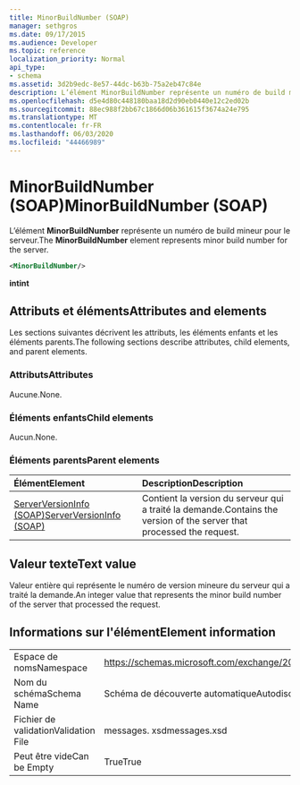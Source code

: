 ```yaml
---
title: MinorBuildNumber (SOAP)
manager: sethgros
ms.date: 09/17/2015
ms.audience: Developer
ms.topic: reference
localization_priority: Normal
api_type:
- schema
ms.assetid: 3d2b9edc-8e57-44dc-b63b-75a2eb47c84e
description: L’élément MinorBuildNumber représente un numéro de build mineur pour le serveur.
ms.openlocfilehash: d5e4d80c448180baa18d2d90eb0440e12c2ed02b
ms.sourcegitcommit: 88ec988f2bb67c1866d06b361615f3674a24e795
ms.translationtype: MT
ms.contentlocale: fr-FR
ms.lasthandoff: 06/03/2020
ms.locfileid: "44466989"
---
```

# <a name="minorbuildnumber-soap"></a><span data-ttu-id="2addc-103">MinorBuildNumber (SOAP)</span><span class="sxs-lookup"><span data-stu-id="2addc-103">MinorBuildNumber (SOAP)</span></span>

<span data-ttu-id="2addc-104">L’élément **MinorBuildNumber** représente un numéro de build mineur pour le serveur.</span><span class="sxs-lookup"><span data-stu-id="2addc-104">The **MinorBuildNumber** element represents minor build number for the server.</span></span> 
  
```XML
<MinorBuildNumber/>
```

 <span data-ttu-id="2addc-105">**int**</span><span class="sxs-lookup"><span data-stu-id="2addc-105">**int**</span></span>
## <a name="attributes-and-elements"></a><span data-ttu-id="2addc-106">Attributs et éléments</span><span class="sxs-lookup"><span data-stu-id="2addc-106">Attributes and elements</span></span>

<span data-ttu-id="2addc-107">Les sections suivantes décrivent les attributs, les éléments enfants et les éléments parents.</span><span class="sxs-lookup"><span data-stu-id="2addc-107">The following sections describe attributes, child elements, and parent elements.</span></span>
  
### <a name="attributes"></a><span data-ttu-id="2addc-108">Attributs</span><span class="sxs-lookup"><span data-stu-id="2addc-108">Attributes</span></span>

<span data-ttu-id="2addc-109">Aucune.</span><span class="sxs-lookup"><span data-stu-id="2addc-109">None.</span></span>
  
### <a name="child-elements"></a><span data-ttu-id="2addc-110">Éléments enfants</span><span class="sxs-lookup"><span data-stu-id="2addc-110">Child elements</span></span>

<span data-ttu-id="2addc-111">Aucun.</span><span class="sxs-lookup"><span data-stu-id="2addc-111">None.</span></span>
  
### <a name="parent-elements"></a><span data-ttu-id="2addc-112">Éléments parents</span><span class="sxs-lookup"><span data-stu-id="2addc-112">Parent elements</span></span>

|<span data-ttu-id="2addc-113">**Élément**</span><span class="sxs-lookup"><span data-stu-id="2addc-113">**Element**</span></span>|<span data-ttu-id="2addc-114">**Description**</span><span class="sxs-lookup"><span data-stu-id="2addc-114">**Description**</span></span>|
|:-----|:-----|
|[<span data-ttu-id="2addc-115">ServerVersionInfo (SOAP)</span><span class="sxs-lookup"><span data-stu-id="2addc-115">ServerVersionInfo (SOAP)</span></span>](serverversioninfo-soap.md) <br/> |<span data-ttu-id="2addc-116">Contient la version du serveur qui a traité la demande.</span><span class="sxs-lookup"><span data-stu-id="2addc-116">Contains the version of the server that processed the request.</span></span>  <br/> |
   
## <a name="text-value"></a><span data-ttu-id="2addc-117">Valeur texte</span><span class="sxs-lookup"><span data-stu-id="2addc-117">Text value</span></span>

<span data-ttu-id="2addc-118">Valeur entière qui représente le numéro de version mineure du serveur qui a traité la demande.</span><span class="sxs-lookup"><span data-stu-id="2addc-118">An integer value that represents the minor build number of the server that processed the request.</span></span>
  
## <a name="element-information"></a><span data-ttu-id="2addc-119">Informations sur l'élément</span><span class="sxs-lookup"><span data-stu-id="2addc-119">Element information</span></span>

|||
|:-----|:-----|
|<span data-ttu-id="2addc-120">Espace de noms</span><span class="sxs-lookup"><span data-stu-id="2addc-120">Namespace</span></span>  <br/> |https://schemas.microsoft.com/exchange/2010/Autodiscover  <br/> |
|<span data-ttu-id="2addc-121">Nom du schéma</span><span class="sxs-lookup"><span data-stu-id="2addc-121">Schema Name</span></span>  <br/> |<span data-ttu-id="2addc-122">Schéma de découverte automatique</span><span class="sxs-lookup"><span data-stu-id="2addc-122">Autodiscover schema</span></span>  <br/> |
|<span data-ttu-id="2addc-123">Fichier de validation</span><span class="sxs-lookup"><span data-stu-id="2addc-123">Validation File</span></span>  <br/> |<span data-ttu-id="2addc-124">messages. xsd</span><span class="sxs-lookup"><span data-stu-id="2addc-124">messages.xsd</span></span>  <br/> |
|<span data-ttu-id="2addc-125">Peut être vide</span><span class="sxs-lookup"><span data-stu-id="2addc-125">Can be Empty</span></span>  <br/> |<span data-ttu-id="2addc-126">True</span><span class="sxs-lookup"><span data-stu-id="2addc-126">True</span></span>  <br/> |
   

